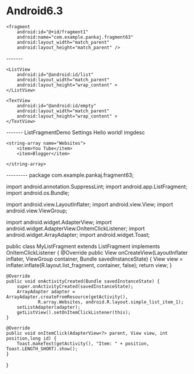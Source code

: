 # Android6.3
<?xml version="1.0" encoding="utf-8"?>
<LinearLayout
    xmlns:android="http://schemas.android.com/apk/res/android"
    android:layout_width="match_parent"
    android:layout_height="match_parent"
    android:orientation="vertical" >

    <fragment
        android:id="@+id/fragment1"
        android:name="com.example.pankaj.fragment63"
        android:layout_width="match_parent"
        android:layout_height="match_parent" />

</LinearLayout>
-------
<?xml version="1.0" encoding="utf-8"?>
<LinearLayout
    xmlns:android="http://schemas.android.com/apk/res/android"
    android:layout_width="match_parent"
    android:layout_height="match_parent"
    android:orientation="vertical" >

    <ListView
        android:id="@android:id/list"
        android:layout_width="match_parent"
        android:layout_height="wrap_content" >
    </ListView>

    <TextView
        android:id="@android:id/empty"
        android:layout_width="match_parent"
        android:layout_height="wrap_content" >
    </TextView>
</LinearLayout>
-------
<resources>
    <string name="app_name">ListFragmentDemo</string>
    <string name="action_settings">Settings</string>
    <string name="hello_world">Hello world!</string>
    <string name="imgdesc">imgdesc</string>

    <string-array name="Websites">
        <item>You Tube</item>
        <item>Blogger</item>

    </string-array>

</resources>
---------
package com.example.pankaj.fragment63;

import android.annotation.SuppressLint;
import android.app.ListFragment;
import android.os.Bundle;

import android.view.LayoutInflater;
import android.view.View;
import android.view.ViewGroup;

import android.widget.AdapterView;
import android.widget.AdapterView.OnItemClickListener;
import android.widget.ArrayAdapter;
import android.widget.Toast;

public class MyListFragment extends ListFragment implements OnItemClickListener {
    @Override
    public View onCreateView(LayoutInflater inflater,
                             ViewGroup container, Bundle savedInstanceState) {
        View view = inflater.inflate(R.layout.list_fragment, container, false);
        return view;
    }

    @Override
    public void onActivityCreated(Bundle savedInstanceState) {
        super.onActivityCreated(savedInstanceState);
        ArrayAdapter adapter = ArrayAdapter.createFromResource(getActivity(),
                R.array.Websites, android.R.layout.simple_list_item_1);
        setListAdapter(adapter);
        getListView().setOnItemClickListener(this);
    }

    @Override
    public void onItemClick(AdapterView<?> parent, View view, int position,long id) {
        Toast.makeText(getActivity(), "Item: " + position, Toast.LENGTH_SHORT).show();
    }
}

